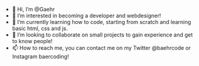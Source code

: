 - 👋 Hi, I’m @Gaehr
- 👀 I’m interested in becoming a developer and webdesigner! 
- 🌱 I’m currently learning how to code, starting from scratch and learning basic html, css and js. 
- 💞️ I’m looking to collaborate on small projects to gain experience and get to know people! 
- 📫 How to reach me, you can contact me on my Twitter @baehrcode or Instagram baercoding!

<!---
Gaehr/Gaehr is a ✨ special ✨ repository because its `README.md` (this file) appears on your GitHub profile.
You can click the Preview link to take a look at your changes.
--->

